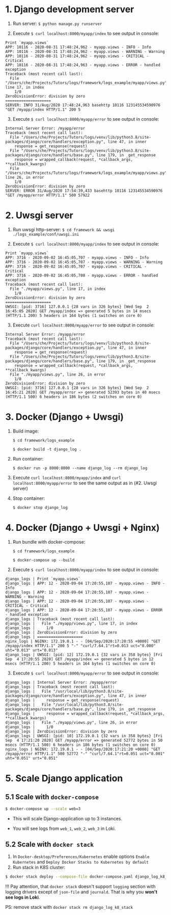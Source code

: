 
# 1. Django development server

1. Run server: `$ python manage.py runserver`

2. Execute `$ curl localhost:8000/myapp/index` to see output in console:

```log
Print `myapp.views`
APP: 10116 - 2020-08-31 17:48:24,962 - myapp.views - INFO - Info
APP: 10116 - 2020-08-31 17:48:24,962 - myapp.views - WARNING - Warning
APP: 10116 - 2020-08-31 17:48:24,962 - myapp.views - CRITICAL - Critical
APP: 10116 - 2020-08-31 17:48:24,963 - myapp.views - ERROR - handled exception
Traceback (most recent call last):
  File "/Users/che/Projects/Tutors/logs/framework/logs_example/myapp/views.py", line 17, in index
    1/0
ZeroDivisionError: division by zero
====================
SERVER: INFO 31/Aug/2020 17:48:24,963 basehttp 10116 123145534590976 "GET /myapp/index HTTP/1.1" 200 5
```

3. Execute `$ curl localhost:8000/myapp/error` to see output in console:

```log
Internal Server Error: /myapp/error
Traceback (most recent call last):
  File "/Users/che/Projects/Tutors/logs/venv/lib/python3.8/site-packages/django/core/handlers/exception.py", line 47, in inner
    response = get_response(request)
  File "/Users/che/Projects/Tutors/logs/venv/lib/python3.8/site-packages/django/core/handlers/base.py", line 179, in _get_response
    response = wrapped_callback(request, *callback_args, **callback_kwargs)
  File "/Users/che/Projects/Tutors/logs/framework/logs_example/myapp/views.py", line 26, in error
    1/0
ZeroDivisionError: division by zero
SERVER: ERROR 31/Aug/2020 17:54:39,433 basehttp 10116 123145534590976 "GET /myapp/error HTTP/1.1" 500 57922
```

# 2. Uwsgi server

1. Run uwsgi http-server: `$ cd framework && uwsgi ./logs_example/conf/uwsgi.ini`

2. Execute `$ curl localhost:8000/myapp/index` to see output in console:
```log
Print `myapp.views`
APP: 3716 - 2020-09-02 16:45:05,707 - myapp.views - INFO - Info
APP: 3716 - 2020-09-02 16:45:05,707 - myapp.views - WARNING - Warning
APP: 3716 - 2020-09-02 16:45:05,707 - myapp.views - CRITICAL - Critical
APP: 3716 - 2020-09-02 16:45:05,708 - myapp.views - ERROR - handled exception
Traceback (most recent call last):
  File "./myapp/views.py", line 17, in index
    1/0
ZeroDivisionError: division by zero
====================
UWSGI: [pid: 3716] 127.0.0.1 {28 vars in 326 bytes} [Wed Sep  2 16:45:05 2020] GET /myapp/index => generated 5 bytes in 14 msecs (HTTP/1.1 200) 5 headers in 164 bytes (1 switches on core 0)
```

3. Execute `curl localhost:8000/myapp/error` to see output in console:
```log
Internal Server Error: /myapp/error
Traceback (most recent call last):
  File "/Users/che/Projects/Tutors/logs/venv/lib/python3.8/site-packages/django/core/handlers/exception.py", line 47, in inner
    response = get_response(request)
  File "/Users/che/Projects/Tutors/logs/venv/lib/python3.8/site-packages/django/core/handlers/base.py", line 179, in _get_response
    response = wrapped_callback(request, *callback_args, **callback_kwargs)
  File "./myapp/views.py", line 26, in error
    1/0
ZeroDivisionError: division by zero
UWSGI: [pid: 3716] 127.0.0.1 {28 vars in 326 bytes} [Wed Sep  2 16:45:21 2020] GET /myapp/error => generated 52393 bytes in 40 msecs (HTTP/1.1 500) 6 headers in 186 bytes (2 switches on core 0)
```

# 3. Docker (Django + Uwsgi)

1. Build image: 

    `$ cd framework/logs_example`

    `$ docker build -t django_log .`

2. Run container:

    `$ docker run -p 8000:8000 --name django_log --rm django_log`

3. Execute `curl localhost:8000/myapp/index` and `curl localhost:8000/myapp/error` to see the same output as in (#2. Uwsgi server)

4. Stop container:

    `$ docker stop django_log`


  # 4. Docker (Django + Uwsgi + Nginx)

  1. Run bundle with docker-compose: 
      
      `$ cd framework/logs_example`

      `$ docker-compose up --build`

  2. Execute `$ curl localhost:8000/myapp/index` to see output in console:
```log
django_logs | Print `myapp.views`
django_logs | APP: 12 - 2020-09-04 17:20:55,107 - myapp.views - INFO - Info
django_logs | APP: 12 - 2020-09-04 17:20:55,107 - myapp.views - WARNING - Warning
django_logs | APP: 12 - 2020-09-04 17:20:55,107 - myapp.views - CRITICAL - Critical
django_logs | APP: 12 - 2020-09-04 17:20:55,107 - myapp.views - ERROR - handled exception
django_logs | Traceback (most recent call last):
django_logs |   File "./myapp/views.py", line 17, in index
django_logs |     1/0
django_logs | ZeroDivisionError: division by zero
django_logs | ====================
nginx_logs | NGINX: 172.19.0.1 - - [04/Sep/2020:17:20:55 +0000] "GET /myapp/index HTTP/1.1" 200 5 "-" "curl/7.64.1"rt=0.013 uct="0.000" uht="0.013" urt="0.013"
django_logs | UWSGI: [pid: 12] 172.19.0.1 {32 vars in 358 bytes} [Fri Sep  4 17:20:55 2020] GET /myapp/index => generated 5 bytes in 12 msecs (HTTP/1.1 200) 5 headers in 164 bytes (1 switches on core 0)
```

  3. Execute `$ curl localhost:8000/myapp/error` to see output in console:

```log
django_logs | Internal Server Error: /myapp/error
django_logs | Traceback (most recent call last):
django_logs |   File "/usr/local/lib/python3.8/site-packages/django/core/handlers/exception.py", line 47, in inner
django_logs |     response = get_response(request)
django_logs |   File "/usr/local/lib/python3.8/site-packages/django/core/handlers/base.py", line 179, in _get_response
django_logs |     response = wrapped_callback(request, *callback_args, **callback_kwargs)
django_logs |   File "./myapp/views.py", line 26, in error
django_logs |     1/0
django_logs | ZeroDivisionError: division by zero
django_logs | UWSGI: [pid: 10] 172.19.0.1 {32 vars in 358 bytes} [Fri Sep  4 17:21:20 2020] GET /myapp/error => generated 52772 bytes in 50 msecs (HTTP/1.1 500) 6 headers in 186 bytes (1 switches on core 0)
nginx_logs | NGINX: 172.19.0.1 - - [04/Sep/2020:17:21:20 +0000] "GET /myapp/error HTTP/1.1" 500 52772 "-" "curl/7.64.1"rt=0.051 uct="0.001" uht="0.051" urt="0.051"
```

# 5. Scale Django application

## 5.1 Scale with `docker-compose`

```bash
$ docker-compose up --scale web=3
```
- This will scale Django-application up to 3 instances. 

- You will see logs from `web_1`, `web_2`, `web_3` in Loki.

## 5.2 Scale with `docker stack`

1. In `Docker-desktop/Preferences/Kubernetes` enable options `Enable Kubernetes` and `Deploy Docker Stacks to Kubernetes by default`
2. Run stack in K8S cluster:
```bash
$ docker stack deploy --compose-file docker-compose.yaml django_log_k8_stack
```
!!! Pay attention, that `docker stack` doesn't support `logging` section with logging drivers except of `json-file` and `journald`.
That is why you **won't see logs in Loki**.

PS: remove stack with `docker stack rm django_log_k8_stack`